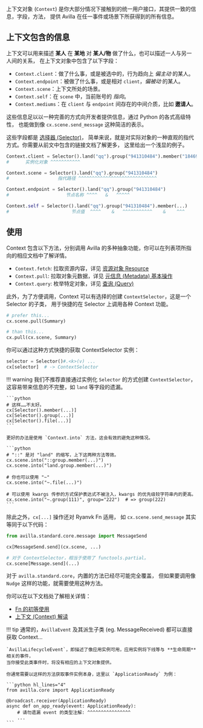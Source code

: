 上下文对象 (`Context`) 是你大部分情况下接触到的统一用户接口，其提供一致的信息，字段，方法，
提供 Avilla 在任一事件或场景下所获得到的所有信息。

## 上下文包含的信息

上下文可以用来描述 **某人** 在 **某地** 对 **某人/物** 做了什么，也可以描述一人与另一人间的关系，
在上下文对象中包含了以下字段：

- `Context.client`：做了什么事，或是被选中的，行为趋向上 *偏主动* 的某人。
- `Context.endpoint`：被做了什么事，或是相对 `client`，*偏被动* 的某人。
- `Context.scene`：上下文所处的场景。
- `Context.self`：在 `scene` 中，当前账号的 *指向*。
- `Context.mediums`：在 `client` 与 `endpoint` 间存在的中间介质，比如 **邀请人**。

这些信息足以以一种完善的方式向开发者提供信息，通过 Python 的各式高级特性，
也能做到像 `cx.scene.send_message` 这种简洁的表示。

这些字段都是 [选择器 (Selector)](/avilla/basic/hello-avilla/selector-basic)，
简单来说，就是对实际对象的一种直观的指代方式。你需要从前文中包含的链接文档了解更多，
这里给出一个浅显的例子。

```python
Context.client = Selector().land("qq").group("941310484").member("1846913566")
#      实例化对象 ^^^^^^^^^^^

Context.scene = Selector().land("qq").group("941310484")
#                  指代路径 ^^^^^^^^^^^^^^^^^^^^^^^^^^^^^

Context.endpoint = Selector().land("qq").group("941310484")
#                     节点名称 ^^^^   &   ^^^^^

Context.self = Selector().land("qq").group("941310484").member(...)
#                       节点值  ^^^^    &   ^^^^^^^^^^^    &    ^^^
```

## 使用

Context 包含以下方法，分别调用 Avilla 的多种抽象功能，你可以在列表项所指向的相应文档中了解详情。

- `Context.fetch`: 拉取资源内容，详见 [资源对象 Resource](/avilla/basic/hello-avilla/resource-basic)
- `Context.pull`: 拉取对象元数据，详见 [元信息 (Metadata) 基本操作](/avilla/basic/metadata-basic)
- `Context.query`: 枚举特定对象，详见 [查询 (Query)](/avilla/basic/query)

此外，为了方便调用，Context 可以有选择的创建 `ContextSelector`，这是一个 Selector 的子类，
用于快捷的在 Selector 上调用各种 Context 功能。

```python
# prefer this...
cx.scene.pull(Summary)

# than this...
cx.pull(cx.scene, Summary)
```

你可以通过这种方式快捷的获取 ContextSelector 实例：

```python
selector = Selector()#.<k>(v) ...
cx[selector]  # -> ContextSelector
```

!!! warning
    我们不推荐直接通过实例化 `Selector` 的方式创建 `ContextSelector`，
    这容易带来信息的不完整，如 `land` 等字段的遗漏。

    ```python
    # 这样……不太好。
    cx[Selector().member(...)]
    cx[Selector().group(...)]
    cx[Selector().file(...)]
    ```

    更好的办法是使用 `Context.into` 方法，这会有效的避免这种情况。

    ```python
    # "::" 是对 "land" 的缩写，上下这两种方法等效。
    cx.scene.into("::group.member(...)")
    cx.scene.into("land.group.member(...)")

    # 你也可以使用 "~"
    cx.scene.into("~.file(...)")

    # 可以使用 kwargs 传参的方式保护表达式不被注入，kwargs 的优先级较字符串内的更高。
    cx.scene.into("~.group(111)", group="222")  # => group(222)
    ```

除此之外，`cx[...]` 操作还对 Ryanvk Fn 适用，
如 `cx.scene.send_message` 其实等同于以下代码：

```python
from avilla.standard.core.message import MessageSend

cx[MessageSend.send](cx.scene, ...)

# 对于 ContextSelector，相当于使用了 functools.partial。
cx.scene[Message.send](...)
```

对于 `avilla.standard.core`，内置的方法已经尽可能完全覆盖，
但如果要调用像 `Nudge` 这样的功能，就需要使用这种方法。

你可以在以下文档处了解相关详情：

- [Fn 的初等使用](/avilla/advance/ryanvk/fn-basic)
- [上下文 (Context) 解读](/avilla/advance/context-detail)

!!! tip
    通常的，`AvillaEvent` 及其派生子类 (eg. MessageReceived) 都可以直接获取 Context...

    `AvillaLifecycleEvent`，即描述了像应用实例可用，应用实例将下线等与 **生命周期** 相关的事件，
    当你接受此类事件时，将没有相应的上下文对象提供。

    你通常需要以这样的方法获取事件实例本身，这里以 `ApplicationReady` 为例：

    ```python hl_lines="4"
    from avilla.core import ApplicationReady

    @broadcast.receiver(ApplicationReady)
    async def on_app_ready(event: ApplicationReady):
        # 请勿遗漏 event 的类型注解: ^^^^^^^^^^^^^^^^
        ...
    ```
